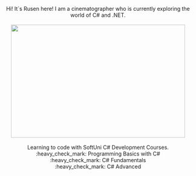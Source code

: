 <p align="center">
Hi! It`s Rusen here! I am a cinematographer who is currently exploring the world of C# and .NET.  <br />
  <br />
  <img width="460" height="300" src="https://media.giphy.com/media/ZVik7pBtu9dNS/giphy.gif"><br />
  <br />
  Learning to code with SoftUni C# Development Courses.<br />
:heavy_check_mark:  Programming Basics with C#<br />
:heavy_check_mark:  C# Fundamentals<br />
:heavy_check_mark:  C# Advanced<br />
</p>

<!--
**rusenminchev/rusenminchev** is a ✨ _special_ ✨ repository because its `README.md` (this file) appears on your GitHub profile.

Here are some ideas to get you started:

- 🔭 I’m currently working on ...
- 🌱 I’m currently learning ...
- 👯 I’m looking to collaborate on ...
- 🤔 I’m looking for help with ...
- 💬 Ask me about ...
- 📫 How to reach me: ...
- 😄 Pronouns: ...
- ⚡ Fun fact: ...
-->
